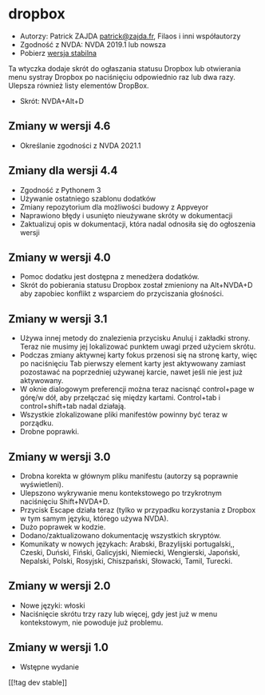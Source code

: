 # dropbox #

* Autorzy: Patrick ZAJDA <patrick@zajda.fr>, Filaos i inni współautorzy
* Zgodność z NVDA: NVDA 2019.1 lub nowsza
* Pobierz [wersja stabilna][1]

Ta wtyczka dodaje skrót do ogłaszania statusu Dropbox lub otwierania menu
systray Dropbox po naciśnięciu odpowiednio raz lub dwa razy.  Ulepsza
również listy elementów DropBox.

* Skrót: NVDA+Alt+D


## Zmiany w wersji 4.6 ##

* Określanie zgodności z NVDA 2021.1

## Zmiany dla wersji 4.4 ##

* Zgodność z Pythonem 3
* Używanie ostatniego szablonu dodatków
* Zmiany repozytorium dla możliwości budowy z Appveyor
* Naprawiono błędy i usunięto nieużywane skróty w dokumentacji
* Zaktualizuj opis w dokumentacji, która nadal odnosiła się do ogłoszenia
  wersji

## Zmiany w wersji 4.0 ##

* Pomoc dodatku jest dostępna z menedżera dodatków.
* Skrót do pobierania statusu Dropbox został zmieniony na Alt+NVDA+D aby
  zapobiec konflikt z wsparciem do przyciszania głośności.

## Zmiany w wersji 3.1 ##

* Używa innej metody do znalezienia przycisku Anuluj i zakładki
  strony. Teraz nie musimy jej lokalizować punktem uwagi przed użyciem
  skrótu.
* Podczas zmiany aktywnej karty fokus przenosi się na stronę karty, więc po
  naciśnięciu Tab pierwszy element karty jest aktywowany zamiast pozostawać
  na poprzedniej używanej karcie, nawet jeśli nie jest już aktywowany.
* W oknie dialogowym preferencji można teraz nacisnąć control+page w górę/w
  dół, aby przełączać się między kartami. Control+tab i control+shift+tab
  nadal działają.
* Wszystkie zlokalizowane pliki manifestów powinny być teraz w porządku.
* Drobne poprawki.

## Zmiany w wersji 3.0 ##

* Drobna korekta w głównym pliku manifestu (autorzy są poprawnie
  wyświetleni).
* Ulepszono wykrywanie menu kontekstowego po trzykrotnym naciśnięciu
  Shift+NVDA+D.
* Przycisk Escape działa teraz (tylko w przypadku korzystania z Dropbox w
  tym samym języku, którego używa NVDA).
* Dużo poprawek w kodzie.
* Dodano/zaktualizowano dokumentację wszystkich skryptów.
* Komunikaty w nowych językach: Arabski, Brazylijski portugalski,, Czeski,
  Duński, Fiński, Galicyjski, Niemiecki, Wengierski, Japoński, Nepalski,
  Polski, Rosyjski, Chiszpański, Słowacki, Tamil, Turecki.

## Zmiany w wersji 2.0 ##

* Nowe języki: włoski
* Naciśnięcie skrótu trzy razy lub więcej, gdy jest już w menu kontekstowym,
  nie powoduje już problemu.

## Zmiany w wersji 1.0 ##

* Wstępne wydanie

[[!tag dev stable]]

[1]: https://github.com/ruifontes/dropbox/releases/download/2024.01.01/dropbox-2024.01.01.nvda-addon

